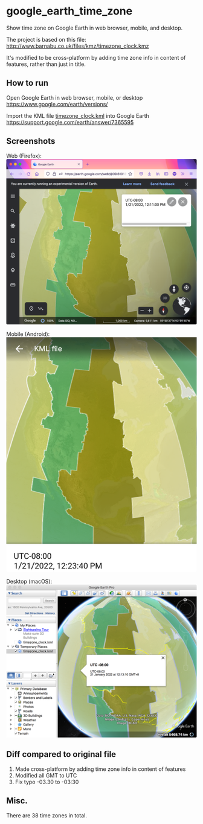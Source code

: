 # google_earth_time_zone
Show time zone on Google Earth in web browser, mobile, and desktop.

The project is based on this file:
http://www.barnabu.co.uk/files/kmz/timezone_clock.kmz

It's modified to be cross-platform by adding time zone info in content of features, rather than just in title.

## How to run
Open Google Earth in web browser, mobile, or desktop
https://www.google.com/earth/versions/

Import the KML file [timezone_clock.kml](timezone_clock.kml) into Google Earth
https://support.google.com/earth/answer/7365595

## Screenshots
Web (Firefox):
![](figs/screenshot_Firefox.png)


Mobile (Android):
![](figs/screenshot_Android.png)


Desktop (macOS):
![](figs/screenshot_macOS.png)

## Diff compared to original file
1. Made cross-platform by adding time zone info in content of features
2. Modified all GMT to UTC
3. Fix typo -03.30 to -03:30

## Misc.
There are 38 time zones in total.